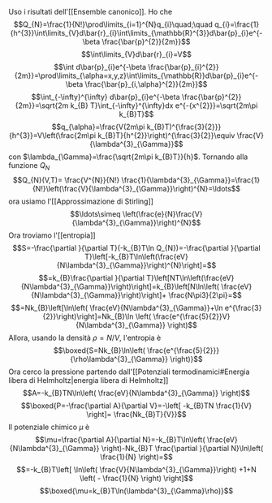 Uso i risultati dell'[[Ensemble canonico]]. Ho che
$$Q_{N}=\frac{1}{N!}\prod\limits_{i=1}^{N}q_{i}\quad;\quad q_{i}=\frac{1}{h^{3}}\int\limits_{V}d\bar{r}_{i}\int\limits_{\mathbb{R}^{3}}d\bar{p}_{i}e^{-\beta \frac{\bar{p}^{2}}{2m}}$$
$$\int\limits_{V}d\bar{r}_{i}=V$$
$$\int d\bar{p}_{i}e^{-\beta \frac{\bar{p}_{i}^{2}}{2m}}=\prod\limits_{\alpha=x,y,z}\int\limits_{\mathbb{R}}d\bar{p}_{i}e^{-\beta \frac{\bar{p}_{i,\alpha}^{2}}{2m}}$$
$$\int_{-\infty}^{\infty} d\bar{p}_{i}e^{-\beta \frac{\bar{p}^{2}}{2m}}=\sqrt{2m k_{B} T}\int_{-\infty}^{\infty}dx e^{-{x^{2}}}=\sqrt{2m\pi k_{B}T}$$
$$q_{\alpha}=\frac{V(2m\pi k_{B}T)^{\frac{3}{2}}}{h^{3}}=V\left(\frac{2m\pi k_{B}T}{h^{2}}\right)^{\frac{3}{2}}\equiv \frac{V}{\lambda^{3}_{\Gamma}}$$
con $\lambda_{\Gamma}=\frac{\sqrt{2m\pi k_{B}T}}{h}$. Tornando alla funzione $Q_{N}$ 
$$Q_{N}(V,T)= \frac{V^{N}}{N!} \frac{1}{\lambda^{3}_{\Gamma}}=\frac{1}{N!}\left(\frac{V}{\lambda^{3}_{\Gamma}}\right)^{N}=\ldots$$
ora usiamo l'[[Approssimazione di Stirling]] 
$$\ldots\simeq \left(\frac{e}{N}\frac{V}{\lambda^{3}_{\Gamma}}\right)^{N}$$
Ora troviamo l'[[entropia]] 
$$S=-\frac{\partial }{\partial T}(-k_{B}T\ln Q_{N})=-\frac{\partial }{\partial T}\left[-k_{B}T\ln\left(\frac{eV}{N\lambda^{3}_{\Gamma}}\right)^{N}\right]=$$
$$=k_{B}\frac{\partial }{\partial T}\left[NT\ln\left(\frac{eV}{N\lambda^{3}_{\Gamma}}\right)\right]=k_{B}\left[N\ln\left( \frac{eV}{N\lambda^{3}_{\Gamma}}\right)\right]+ \frac{N\pi3}{2\pi}=$$
$$=Nk_{B}\left[\ln\left( \frac{eV}{N\lambda^{3}_{\Gamma}}+\ln e^{\frac{3}{2}}\right)\right]=Nk_{B}\ln \left( \frac{e^{\frac{5}{2}}V}{N\lambda^{3}_{\Gamma}} \right)$$
Allora, usando la densità $\rho=N/V$, l'entropia è
$$\boxed{S=Nk_{B}\ln\left( \frac{e^{\frac{5}{2}}}{\rho\lambda^{3}_{\Gamma}} \right)}$$
Ora cerco la pressione partendo dall'[[Potenziali termodinamici#Energia libera di Helmholtz|energia libera di Helmholtz]] 
$$A=-k_{B}TN\ln\left( \frac{eV}{N\lambda^{3}_{\Gamma}} \right)$$
$$\boxed{P=-\frac{\partial A}{\partial V}=-\left[ -k_{B}TN \frac{1}{V} \right]= \frac{Nk_{B}T}{V}}$$
Il potenziale chimico $\mu$ è
$$\mu=\frac{\partial A}{\partial N}=-k_{B}T\ln\left( \frac{eV}{N\lambda^{3}_{\Gamma}} \right)-Nk_{B}T \frac{\partial }{\partial N}\ln\left( \frac{1}{N} \right)=$$
$$=-k_{B}T\left[ \ln\left( \frac{V}{N\lambda^{3}_{\Gamma}}\right) +1+N \left( - \frac{1}{N} \right) \right]$$
$$\boxed{\mu=k_{B}T\ln(\lambda^{3}_{\Gamma}\rho)}$$
